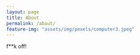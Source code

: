 ```yaml
---
layout: page
title: About
permalink: /about/
feature-img: "assets/img/pexels/computer3.jpeg"
---
```



f**k off!
